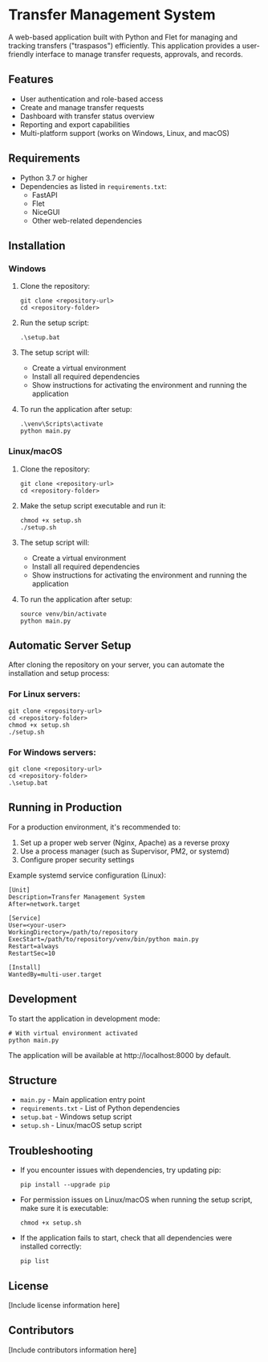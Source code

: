 # Transfer Management System

A web-based application built with Python and Flet for managing and tracking transfers ("traspasos") efficiently. This application provides a user-friendly interface to manage transfer requests, approvals, and records.

## Features

- User authentication and role-based access
- Create and manage transfer requests
- Dashboard with transfer status overview
- Reporting and export capabilities
- Multi-platform support (works on Windows, Linux, and macOS)

## Requirements

- Python 3.7 or higher
- Dependencies as listed in `requirements.txt`:
  - FastAPI
  - Flet
  - NiceGUI
  - Other web-related dependencies

## Installation

### Windows

1. Clone the repository:
   ```
   git clone <repository-url>
   cd <repository-folder>
   ```

2. Run the setup script:
   ```
   .\setup.bat
   ```

3. The setup script will:
   - Create a virtual environment
   - Install all required dependencies
   - Show instructions for activating the environment and running the application

4. To run the application after setup:
   ```
   .\venv\Scripts\activate
   python main.py
   ```

### Linux/macOS

1. Clone the repository:
   ```
   git clone <repository-url>
   cd <repository-folder>
   ```

2. Make the setup script executable and run it:
   ```
   chmod +x setup.sh
   ./setup.sh
   ```

3. The setup script will:
   - Create a virtual environment
   - Install all required dependencies
   - Show instructions for activating the environment and running the application

4. To run the application after setup:
   ```
   source venv/bin/activate
   python main.py
   ```

## Automatic Server Setup

After cloning the repository on your server, you can automate the installation and setup process:

### For Linux servers:
```
git clone <repository-url>
cd <repository-folder>
chmod +x setup.sh
./setup.sh
```

### For Windows servers:
```
git clone <repository-url>
cd <repository-folder>
.\setup.bat
```

## Running in Production

For a production environment, it's recommended to:

1. Set up a proper web server (Nginx, Apache) as a reverse proxy
2. Use a process manager (such as Supervisor, PM2, or systemd)
3. Configure proper security settings

Example systemd service configuration (Linux):

```
[Unit]
Description=Transfer Management System
After=network.target

[Service]
User=<your-user>
WorkingDirectory=/path/to/repository
ExecStart=/path/to/repository/venv/bin/python main.py
Restart=always
RestartSec=10

[Install]
WantedBy=multi-user.target
```

## Development

To start the application in development mode:

```
# With virtual environment activated
python main.py
```

The application will be available at http://localhost:8000 by default.

## Structure

- `main.py` - Main application entry point
- `requirements.txt` - List of Python dependencies
- `setup.bat` - Windows setup script
- `setup.sh` - Linux/macOS setup script

## Troubleshooting

- If you encounter issues with dependencies, try updating pip: 
  ```
  pip install --upgrade pip
  ```
  
- For permission issues on Linux/macOS when running the setup script, make sure it is executable:
  ```
  chmod +x setup.sh
  ```

- If the application fails to start, check that all dependencies were installed correctly:
  ```
  pip list
  ```

## License

[Include license information here]

## Contributors

[Include contributors information here]

